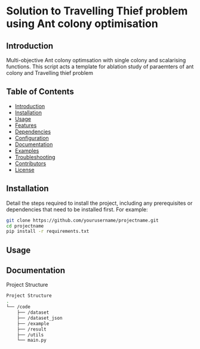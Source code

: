 # Solution to Travelling Thief problem using Ant colony optimisation

## Introduction
Multi-objective Ant colony optimsation with single colony and scalarising functions. This script acts a template for ablation study of paraemters of ant colony and Travelling thief problem

## Table of Contents
- [Introduction](#introduction)
- [Installation](#installation)
- [Usage](#usage)
- [Features](#features)
- [Dependencies](#dependencies)
- [Configuration](#configuration)
- [Documentation](#documentation)
- [Examples](#examples)
- [Troubleshooting](#troubleshooting)
- [Contributors](#contributors)
- [License](#license)

## Installation
Detail the steps required to install the project, including any prerequisites or dependencies that need to be installed first. For example:

```bash
git clone https://github.com/yourusername/projectname.git
cd projectname
pip install -r requirements.txt
```
## Usage
## Documentation
Project Structure
```bash
Project Structure
.
└── /code
    ├── /dataset
    ├── /dataset_json
    ├── /example
    ├── /result
    ├── /utils
    └── main.py
```

